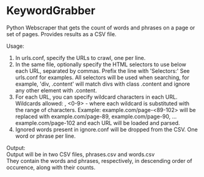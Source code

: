 KeywordGrabber
==============

Python Webscraper that gets the count of words and phrases on a page or set of pages. Provides results as a CSV file.
  
Usage:  
1. In urls.conf, specify the URLs to crawl, one per line.  
2. In the same file, optionally specify the HTML selectors to use below each URL, separated by commas. Prefix the line with 'Selectors:' See urls.conf for examples. All selectors will be used when searching, for example, 'div, .content' will match divs with class .content and ignore any other element with .content.  
2. For each URL, you can specify wildcard characters in each URL. Wildcards allowed: <a-z>, <0-9> - where each wildcard is substituted with the range of characters. Example: example.com/page-<89-102> will be replaced with example.com/page-89, example.com/page-90, ... example.com/page-102 and each URL will be loaded and parsed.  
3. Ignored words present in ignore.conf will be dropped from the CSV. One word or phrase per line.  
  
Output:  
Output will be in two CSV files, phrases.csv and words.csv  
They contain the words and phrases, respectively, in descending order of occurence, along with their counts.  
  
